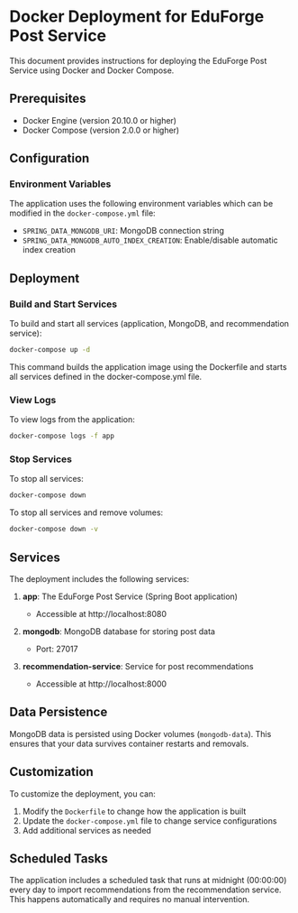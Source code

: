 # Docker Deployment for EduForge Post Service

This document provides instructions for deploying the EduForge Post Service using Docker and Docker Compose.

## Prerequisites

- Docker Engine (version 20.10.0 or higher)
- Docker Compose (version 2.0.0 or higher)

## Configuration

### Environment Variables

The application uses the following environment variables which can be modified in the `docker-compose.yml` file:

- `SPRING_DATA_MONGODB_URI`: MongoDB connection string
- `SPRING_DATA_MONGODB_AUTO_INDEX_CREATION`: Enable/disable automatic index creation

## Deployment

### Build and Start Services

To build and start all services (application, MongoDB, and recommendation service):

```bash
docker-compose up -d
```

This command builds the application image using the Dockerfile and starts all services defined in the docker-compose.yml file.

### View Logs

To view logs from the application:

```bash
docker-compose logs -f app
```

### Stop Services

To stop all services:

```bash
docker-compose down
```

To stop all services and remove volumes:

```bash
docker-compose down -v
```

## Services

The deployment includes the following services:

1. **app**: The EduForge Post Service (Spring Boot application)
   - Accessible at http://localhost:8080

2. **mongodb**: MongoDB database for storing post data
   - Port: 27017

3. **recommendation-service**: Service for post recommendations
   - Accessible at http://localhost:8000

## Data Persistence

MongoDB data is persisted using Docker volumes (`mongodb-data`). This ensures that your data survives container restarts and removals.

## Customization

To customize the deployment, you can:

1. Modify the `Dockerfile` to change how the application is built
2. Update the `docker-compose.yml` file to change service configurations
3. Add additional services as needed

## Scheduled Tasks

The application includes a scheduled task that runs at midnight (00:00:00) every day to import recommendations from the recommendation service. This happens automatically and requires no manual intervention. 